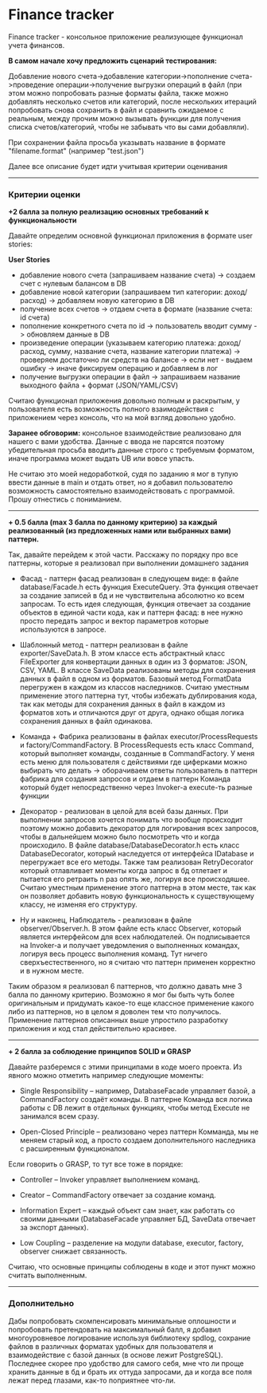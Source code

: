 # Finance tracker

Finance tracker - консольное приложение реализующее функционал учета финансов.

**В самом начале хочу предложить сценарий тестирования:**

Добавление нового счета->добавление категории->пополнение счета->проведение операции->получение выгрузки операций в файл
(при этом можно попробовать разные форматы файла, также можно добавлять несколько счетов или категорий, 
после нескольких итераций попробовать снова сохранить в файл и сравнить ожидаемое с реальным, между прочим можно вызывать функции для получения списка счетов/категорий, 
чтобы не забывать что вы сами добавляли).

При сохранении файла просьба указывать название в формате "filename.format" (например "test.json")

Далее все описание будет идти учитывая критерии оценивания

****

### Критерии оценки
**+2 балла за полную реализацию основных требований к функциональности**

Давайте определим основной функционал приложения в формате user stories:

**User Stories**
- добавление нового счета (запрашиваем название счета) -> создаем счет с нулевым балансом в DB
- добавление новой категории (запрашиваем тип категории: доход/расход) -> добавляем новую категорию в DB
- получение всех счетов -> отдаем счета в формате (название счета: id счета)
- пополнение конкретного счета по id -> пользователь вводит сумму -> обновляем данные в DB
- произведение операции (указываем категорию платежа: доход/расход, сумму, название счета, название категории платежа) -> проверяем достаточно ли средств на балансе -> если нет - выдаем ошибку -> иначе фиксируем операцию и добавляем в лог
- получение выгрузки операции в файл -> запрашиваем название выходного файла + формат (JSON/YAML/CSV)

Считаю функционал приложения довольно полным и раскрытым, у пользователя есть возможность полного взаимодействия 
с приложением через консоль, что на мой взгляд довольно удобно.

**Заранее обговорим:** консольное взаимодействие реализовано для нашего с вами удобства. Данные с ввода не парсятся поэтому убедительная просьба вводить данные строго с требуемым форматом, иначе программа может выдать  UB или вовсе упасть.

Не считаю это моей недоработкой, судя по заданию я мог в тупую ввести данные в main и отдать ответ, но я добавил пользователю возможность самостоятельно взаимодействовать с программой. Прошу отнестись с пониманием. 

****

**+ 0.5 балла (max 3 балла по данному критерию) за каждый реализованный (из
предложенных нами или выбранных вами) паттерн.**

Так, давайте перейдем к этой части. Расскажу по порядку про все паттерны, которые я реализовал при выполнении домашнего задания

- Фасад - паттерн фасад реализован в следующем виде: в файле database/Facade.h есть функция ExecuteQuery. Эта функция отвечает за создание записей в бд и не чувствительна абсолютно ко всем запросам.
То есть идея следующая, функция отвечает за создание объектов в единой части кода, как и паттерн фасад: в нее нужно просто передать запрос и вектор параметров которые используются в запросе.


- Шаблонный метод - паттерн реализован в файле exporter/SaveData.h. В этом классе есть абстрактный класс FileExporter для конвертации данных в один из 3 форматов: JSON, CSV, YAML. В классе SaveData реализованы методы для сохранения данных в файл в одном из форматов.
Базовый метод FormatData перегружен в каждом из классов наследников. Считаю уместным применение этого паттерна тут, чтобы избежать дублирования кода, так как методы для сохранения данных в файл в каждом из форматов хоть и отличаются друг от друга,
однако общая логика сохранения данных в файл одинакова.


- Команда + Фабрика реализованы в файлах executor/ProcessRequests и factory/CommandFactory. В ProcessRequests есть класс Command, который выполняет команды, созданные в CommandFactory. 
У меня есть меню для пользователя с действиями где циферками можно выбирать что делать -> оборачиваем ответы пользователь в паттерн фабрика для создания запросов и отдаем в паттерн Команда который будет непосредственно через Invoker-а execute-ть разные функции


- Декоратор - реализован в целой для всей базы данных. При выполнении запросов хочется понимать что вообще происходит
поэтому можно добавить декоратор для логирования всех запросов, чтобы в дальнейшем можно было посмотреть что и когда происходило. В файле database/DatabaseDecorator.h есть класс DatabaseDecorator, 
который наследуется от интерфейса IDatabase и перегружает все его методы. Также там реализован RetryDecorator который отлавливает моменты когда запрос в бд отлетает и пытается его ретраить n раз опять же,
логируя все происходяшее. Считаю уместным применение этого паттерна в этом месте, так как он позволяет добавить новую функциональность к существующему классу, не изменяя его структуру.


- Ну и наконец, Наблюдатель - реализован в файле observer/Observer.h. В этом файле есть класс Observer, который является интерфейсом для всех наблюдателей. 
Он подписывается на Invoker-а и получает уведомления о выполненных командах, логируя весь процесс выполнения команд. Тут ничего сверхъестественного, 
но я считаю что паттерн применен корректно и в нужном месте.

Таким образом я реализовал 6 паттернов, что должно давать мне 3 балла по данному критерию. Возможно я мог бы быть чуть более оригинальным и придумать какое-то еще классное применение какого либо из
паттернов, но в целом я доволен тем что получилось. Применение паттернов описанных выше упростило разработку приложения и код стал действительно красивее.
****

**+ 2 балла за соблюдение принципов SOLID и GRASP**

Давайте разберемся с этими принципами в коде моего проекта. Из явного можно отметить например следующие моменты:

- Single Responsibility – например, DatabaseFacade управляет базой, а CommandFactory создаёт команды. В паттерне Команда вся логика работы с DB лежит в отдельных функциях, чтобы метод
Execute не занимался всем сразу. 

- Open-Closed Principle – реализовано через паттерн Комманда, мы не меняем старый код, а просто создаем дополнительного наследника
с расширенным функционалом.

Если говорить о GRASP, то тут все тоже в порядке:

- Controller – Invoker управляет выполнением команд.

- Creator – CommandFactory отвечает за создание команд.

- Information Expert – каждый объект сам знает, как работать со своими данными (DatabaseFacade управляет БД, SaveData отвечает за экспорт данных).

- Low Coupling – разделение на модули database, executor, factory, observer снижает связанность.

Считаю, что основные принципы соблюдены в коде и этот пункт можно считать выполненным.

****


### Дополнительно

Дабы попробовать скомпенсировать минимальные оплошности и попробовать претендовать на максимальный балл,
я добавил многоуровневое логирование используя библиотеку spdlog, сохрание файлов в различных форматах удобных для пользователя 
и взаимодействие с базой данных (в основе лежит PostgreSQL). Последнее скорее про удобство для самого себя,
мне что ли проще хранить данные в бд и брать их оттуда запросами, да и когда все поля лежат перед глазами, как-то поприятнее что-ли.